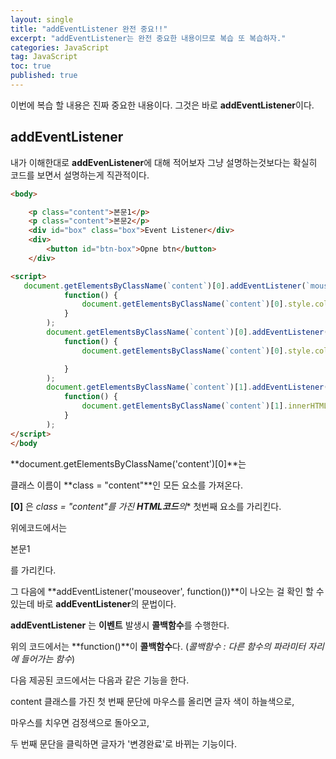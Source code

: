 ```yaml
---
layout: single
title: "addEventListener 완전 중요!!"
excerpt: "addEventListener는 완전 중요한 내용이므로 복습 또 복습하자."
categories: JavaScript
tag: JavaScript
toc: true
published: true
---
```


이번에 복습 할 내용은 진짜 중요한 내용이다.
그것은 바로 **addEventListener**이다.

## **addEventListener**
내가 이해한대로  **addEvenListener**에 대해 적어보자
그냥 설명하는것보다는 확실히 코드를 보면서 설명하는게 직관적이다.

```html
<body>

    <p class="content">본문1</p>
    <p class="content">본문2</p> 
    <div id="box" class="box">Event Listener</div>
    <div>
        <button id="btn-box">Opne btn</button>
    </div>

<script>
   document.getElementsByClassName(`content`)[0].addEventListener(`mouseover`, 
            function() {
                document.getElementsByClassName(`content`)[0].style.color = 'skyblue';
            }
        );
        document.getElementsByClassName(`content`)[0].addEventListener(`mouseleave`,
            function() {
                document.getElementsByClassName(`content`)[0].style.color = 'black'

            }
        );
        document.getElementsByClassName(`content`)[1].addEventListener(`click`, 
            function() {
                document.getElementsByClassName(`content`)[1].innerHTML = '변경완료';
            }
        );
</script>
</body
```
**document.getElementsByClassName('content')[0]**는  

클래스 이름이 **class = "content"**인 모든 요소를 가져온다.  

**[0]** 은 *class = "content"를 가진 **HTML코드**의** 첫번째 요소를 가리킨다.  

위에코드에서는 <p class="content">본문1</p>를 가리킨다.

그 다음에  **addEventListener('mouseover', function())**이 나오는 걸 확인 할 수 있는데
바로 **addEventListener**의 문법이다.

**addEventListener** 는 **이벤트** 발생시 **콜백함수**를 수행한다.

위의 코드에서는 **function()**이 **콜백함수**다.
(**콜백함수 :* *다른 함수의 파라미터 자리에 들어가는 함수**)

다음 제공된 코드에서는 다음과 같은 기능을 한다.

content 클래스를 가진 첫 번째 문단에 마우스를 올리면 글자 색이 하늘색으로,

마우스를 치우면 검정색으로 돌아오고,

두 번째 문단을 클릭하면 글자가 '변경완료'로 바뀌는 기능이다.














